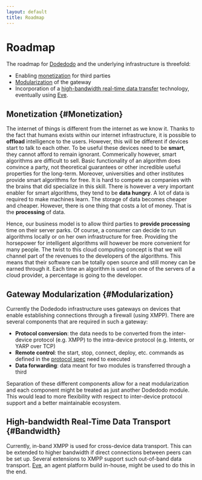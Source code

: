 ```yaml
---
layout: default
title: Roadmap
---
```


# Roadmap

The roadmap for [Dodedodo](http://www.dodedodo.com) and the underlying infrastructure is threefold:

* Enabling [monetization](#Monetization) for third parties
* [Modularization](#Modularization) of the gateway
* Incorporation of a [high-bandwidth real-time data transfer](#Bandwidth) technology, eventually using [Eve](http://eve.almende.com/).

## Monetization {#Monetization}

The internet of things is different from the internet as we know it. Thanks to the fact that humans exists within our internet infrastructure, it is possible to **offload** intelligence to the users. However, this will be different if devices start to talk to each other. To be useful these devices need to be **smart**, they cannot afford to remain ignorant. Commerically however, smart algorithms are difficult to sell. Basic functionality of an algorithm does convince a party, not theoretical guarantees or other incredible useful properties for the long-term. Moreover, universities and other institutes provide smart algorithms for free. It is hard to compete as companies with the brains that did specialize in this skill. There is however a very important enabler for smart algorithms, they tend to be **data hungry**. A lot of data is required to make machines learn. The storage of data becomes cheaper and cheaper. However, there is one thing that costs a lot of money. That is the **processing** of data. 

Hence, our business model is to allow third parties to **provide processing** time on their server parks. Of course, a consumer can decide to run algorithms locally or on her own infrastructure for free. Providing the horsepower for intelligent algorithms will however be more convenient for many people. The twist to this cloud computing concept is that we will channel part of the revenues to the developers of the algorithms. This means that their software can be totally open source and still money can be earned through it. Each time an algorithm is used on one of the servers of a cloud provider, a percentage is going to the developer. 


## Gateway Modularization {#Modularization}

Currently the Dodedodo infrastructure uses gateways on devices that enable establishing connections through a firewall (using XMPP). There are several components that are required in such a gateway:

* **Protocol conversion**: the data needs to be converted from the inter-device protocol (e.g. XMPP) to the intra-device protocol (e.g. Intents, or YARP over TCP)
* **Remote control**: the start, stop, connect, deploy, etc. commands as defined in the [protocol spec](protocol_spec.html) need to executed
* **Data forwarding**: data meant for two modules is transferred through a third

Separation of these different components allow for a neat modularization and each component might be treated as just another Dodedodo module. This would lead to more flexibility with respect to inter-device protocol support and a better maintainable ecosystem.

## High-bandwidth Real-Time Data Transport {#Bandwidth}

Currently, in-band XMPP is used for cross-device data transport. This can be extended to higher bandwidth if direct connections between peers can be set up. Several extensions to XMPP support such out-of-band data transport. [Eve](http://eve.almende.com/), an agent platform build in-house, might be used to do this in the end.
